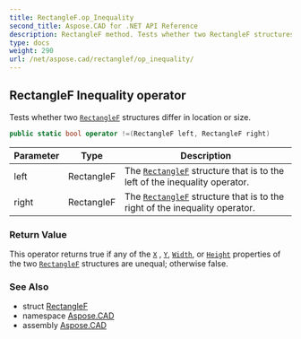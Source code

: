 ```yaml
---
title: RectangleF.op_Inequality
second_title: Aspose.CAD for .NET API Reference
description: RectangleF method. Tests whether two RectangleF structures differ in location or size
type: docs
weight: 290
url: /net/aspose.cad/rectanglef/op_inequality/
---
```

## RectangleF Inequality operator

Tests whether two [`RectangleF`](../) structures differ in location or size.

```csharp
public static bool operator !=(RectangleF left, RectangleF right)
```

| Parameter | Type | Description |
| --- | --- | --- |
| left | RectangleF | The [`RectangleF`](../) structure that is to the left of the inequality operator. |
| right | RectangleF | The [`RectangleF`](../) structure that is to the right of the inequality operator. |

### Return Value

This operator returns true if any of the [`X`](../x/) , [`Y`](../y/), [`Width`](../width/), or [`Height`](../height/) properties of the two [`RectangleF`](../) structures are unequal; otherwise false.

### See Also

* struct [RectangleF](../)
* namespace [Aspose.CAD](../../rectanglef/)
* assembly [Aspose.CAD](../../../)


